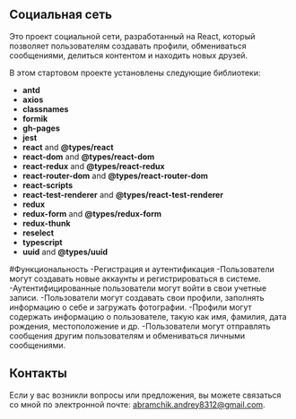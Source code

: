 ## Социальная сеть

Это проект социальной сети, разработанный на React, который позволяет пользователям создавать профили, обмениваться сообщениями, делиться контентом и находить новых друзей.

В этом стартовом проекте установлены следующие библиотеки:

- **antd** 
- **axios** 
- **classnames**
- **formik**
- **gh-pages**
- **jest**
- **react** and **@types/react**
- **react-dom** and **@types/react-dom**
- **react-redux** and **@types/react-redux**
- **react-router-dom** and **@types/react-router-dom**
- **react-scripts** 
- **react-test-renderer** and **@types/react-test-renderer**
- **redux**
- **redux-form** and **@types/redux-form**
- **redux-thunk**
- **reselect**
- **typescript** 
- **uuid** and **@types/uuid**

#Функциональность
-Регистрация и аутентификация
-Пользователи могут создавать новые аккаунты и регистрироваться в системе.
-Аутентифицированные пользователи могут войти в свои учетные записи.
-Пользователи могут создавать свои профили, заполнять информацию о себе и загружать фотографии.
-Профили могут содержать информацию о пользователе, такую как имя, фамилия, дата рождения, местоположение и др.
-Пользователи могут отправлять сообщения другим пользователям и обмениваться личными сообщениями.




## Контакты
Если у вас возникли вопросы или предложения, вы можете связаться со мной по электронной почте: abramchik.andrey8312@gmail.com.




